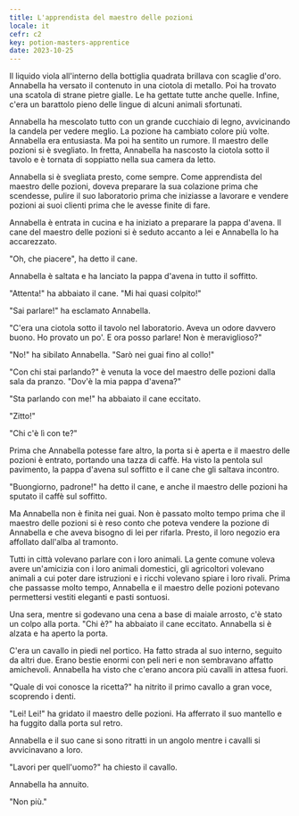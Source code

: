 ```yaml
---
title: L'apprendista del maestro delle pozioni
locale: it
cefr: c2
key: potion-masters-apprentice
date: 2023-10-25
---
```


Il liquido viola all'interno della bottiglia quadrata brillava con scaglie d'oro. Annabella ha versato il contenuto in una ciotola di metallo. Poi ha trovato una scatola di strane pietre gialle. Le ha gettate tutte anche quelle. Infine, c'era un barattolo pieno delle lingue di alcuni animali sfortunati.

Annabella ha mescolato tutto con un grande cucchiaio di legno, avvicinando la candela per vedere meglio. La pozione ha cambiato colore più volte. Annabella era entusiasta. Ma poi ha sentito un rumore. Il maestro delle pozioni si è svegliato. In fretta, Annabella ha nascosto la ciotola sotto il tavolo e è tornata di soppiatto nella sua camera da letto.

Annabella si è svegliata presto, come sempre. Come apprendista del maestro delle pozioni, doveva preparare la sua colazione prima che scendesse, pulire il suo laboratorio prima che iniziasse a lavorare e vendere pozioni ai suoi clienti prima che le avesse finite di fare.

Annabella è entrata in cucina e ha iniziato a preparare la pappa d'avena. Il cane del maestro delle pozioni si è seduto accanto a lei e Annabella lo ha accarezzato.

"Oh, che piacere", ha detto il cane.

Annabella è saltata e ha lanciato la pappa d'avena in tutto il soffitto.

"Attenta!" ha abbaiato il cane. "Mi hai quasi colpito!"

"Sai parlare!" ha esclamato Annabella.

"C'era una ciotola sotto il tavolo nel laboratorio. Aveva un odore davvero buono. Ho provato un po'. E ora posso parlare! Non è meraviglioso?"

"No!" ha sibilato Annabella. "Sarò nei guai fino al collo!"

"Con chi stai parlando?" è venuta la voce del maestro delle pozioni dalla sala da pranzo. "Dov'è la mia pappa d'avena?"

"Sta parlando con me!" ha abbaiato il cane eccitato.

"Zitto!"

"Chi c'è lì con te?"

Prima che Annabella potesse fare altro, la porta si è aperta e il maestro delle pozioni è entrato, portando una tazza di caffè. Ha visto la pentola sul pavimento, la pappa d'avena sul soffitto e il cane che gli saltava incontro.

"Buongiorno, padrone!" ha detto il cane, e anche il maestro delle pozioni ha sputato il caffè sul soffitto.

Ma Annabella non è finita nei guai. Non è passato molto tempo prima che il maestro delle pozioni si è reso conto che poteva vendere la pozione di Annabella e che aveva bisogno di lei per rifarla. Presto, il loro negozio era affollato dall'alba al tramonto.

Tutti in città volevano parlare con i loro animali. La gente comune voleva avere un'amicizia con i loro animali domestici, gli agricoltori volevano animali a cui poter dare istruzioni e i ricchi volevano spiare i loro rivali. Prima che passasse molto tempo, Annabella e il maestro delle pozioni potevano permettersi vestiti eleganti e pasti sontuosi.

Una sera, mentre si godevano una cena a base di maiale arrosto, c'è stato un colpo alla porta. "Chi è?" ha abbaiato il cane eccitato. Annabella si è alzata e ha aperto la porta.

C'era un cavallo in piedi nel portico. Ha fatto strada al suo interno, seguito da altri due. Erano bestie enormi con peli neri e non sembravano affatto amichevoli. Annabella ha visto che c'erano ancora più cavalli in attesa fuori.

"Quale di voi conosce la ricetta?" ha nitrito il primo cavallo a gran voce, scoprendo i denti.

"Lei! Lei!" ha gridato il maestro delle pozioni. Ha afferrato il suo mantello e ha fuggito dalla porta sul retro.

Annabella e il suo cane si sono ritratti in un angolo mentre i cavalli si avvicinavano a loro.

"Lavori per quell'uomo?" ha chiesto il cavallo.

Annabella ha annuito.

"Non più."